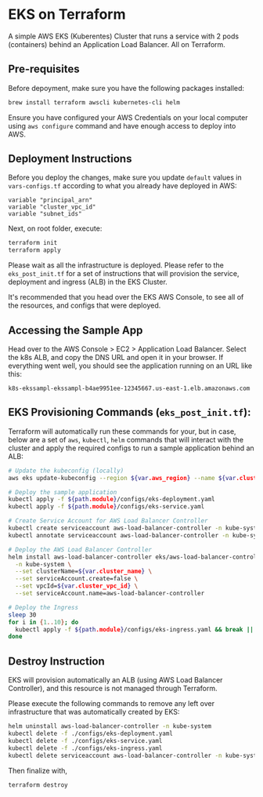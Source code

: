 # EKS on Terraform

A simple AWS EKS (Kuberentes) Cluster that runs a service with 2 pods (containers) behind an Application Load Balancer. All on Terraform.

## Pre-requisites

Before depoyment, make sure you have the following packages installed:

```sh
brew install terraform awscli kubernetes-cli helm
```

Ensure you have configured your AWS Credentials on your local computer using `aws configure` command and have enough access to deploy into AWS.

## Deployment Instructions

Before you deploy the changes, make sure you update `default` values in `vars-configs.tf` according to what you already have deployed in AWS:

```
variable "principal_arn"
variable "cluster_vpc_id"
variable "subnet_ids"
```

Next, on root folder, execute:

```sh
terraform init
terraform apply
```

Please wait as all the infrastructure is deployed. Please refer to the `eks_post_init.tf` for a set of instructions that will provision the service, deployment and ingress (ALB) in the EKS Cluster.

It's recommended that you head over the EKS AWS Console, to see all of the resources, and configs that were deployed.

## Accessing the Sample App

Head over to the AWS Console > EC2 > Application Load Balancer. Select the k8s ALB, and copy the DNS URL and open it in your browser. If everything went well, you should see the application running on an URL like this:

```
k8s-ekssampl-ekssampl-b4ae9951ee-12345667.us-east-1.elb.amazonaws.com
```

## EKS Provisioning Commands (`eks_post_init.tf`):

Terraform will automatically run these commands for your, but in case, below are a set of `aws`, `kubectl`, `helm` commands that will interact with the cluster and apply the required configs to run a sample application behind an ALB:

```sh
# Update the kubeconfig (locally)
aws eks update-kubeconfig --region ${var.aws_region} --name ${var.cluster_name}

# Deploy the sample application
kubectl apply -f ${path.module}/configs/eks-deployment.yaml
kubectl apply -f ${path.module}/configs/eks-service.yaml

# Create Service Account for AWS Load Balancer Controller
kubectl create serviceaccount aws-load-balancer-controller -n kube-system
kubectl annotate serviceaccount aws-load-balancer-controller -n kube-system eks.amazonaws.com/role-arn=${aws_iam_role.aws_load_balancer_controller_role.arn}

# Deploy the AWS Load Balancer Controller
helm install aws-load-balancer-controller eks/aws-load-balancer-controller \
  -n kube-system \
  --set clusterName=${var.cluster_name} \
  --set serviceAccount.create=false \
  --set vpcId=${var.cluster_vpc_id} \
  --set serviceAccount.name=aws-load-balancer-controller

# Deploy the Ingress
sleep 30
for i in {1..10}; do
  kubectl apply -f ${path.module}/configs/eks-ingress.yaml && break || sleep 30
done
```

## Destroy Instruction

EKS will provision automatically an ALB (using AWS Load Balancer Controller), and this resource is not managed through Terraform.

Please execute the following commands to remove any left over infrastructure that was automatically created by EKS:

```sh
helm uninstall aws-load-balancer-controller -n kube-system
kubectl delete -f ./configs/eks-deployment.yaml
kubectl delete -f ./configs/eks-service.yaml
kubectl delete -f ./configs/eks-ingress.yaml
kubectl delete serviceaccount aws-load-balancer-controller -n kube-system
```

Then finalize with,

```
terraform destroy
```
